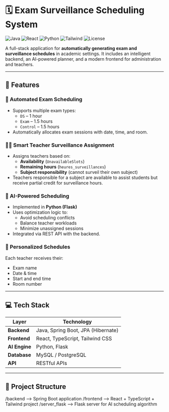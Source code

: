 # 🗓️ Exam Surveillance Scheduling System

![Java](https://img.shields.io/badge/Backend-Java%20%2B%20Spring%20Boot-blue)
![React](https://img.shields.io/badge/Frontend-React%20%2B%20TypeScript-%2361DAFB)
![Python](https://img.shields.io/badge/AI%20Algorithm-Python%20%2B%20Flask-yellow)
![Tailwind](https://img.shields.io/badge/UI-Tailwind%20CSS-38bdf8)
![License](https://img.shields.io/github/license/your-username/your-repo)

A full-stack application for **automatically generating exam and surveillance schedules** in academic settings. It includes an intelligent backend, an AI-powered planner, and a modern frontend for administration and teachers.

---

## 🚀 Features

### 📅 Automated Exam Scheduling
- Supports multiple exam types:
  - `DS` – 1 hour
  - `Exam` – 1.5 hours
  - `Control` – 1.5 hours
- Automatically allocates exam sessions with date, time, and room.

### 👨‍🏫 Smart Teacher Surveillance Assignment
- Assigns teachers based on:
  - **Availability** (`UnavailableSlots`)
  - **Remaining hours** (`heures_surveillances`)
  - **Subject responsibility** (cannot surveil their own subject)
- Teachers responsible for a subject are available to assist students but receive partial credit for surveillance hours.

### 🤖 AI-Powered Scheduling
- Implemented in **Python (Flask)**
- Uses optimization logic to:
  - Avoid scheduling conflicts
  - Balance teacher workloads
  - Minimize unassigned sessions
- Integrated via REST API with the backend.

### 📩 Personalized Schedules
Each teacher receives their:
- Exam name
- Date & time
- Start and end time
- Room number

---

## 💻 Tech Stack

| Layer         | Technology                            |
|---------------|----------------------------------------|
| **Backend**   | Java, Spring Boot, JPA (Hibernate)     |
| **Frontend**  | React, TypeScript, Tailwind CSS        |
| **AI Engine** | Python, Flask                          |
| **Database**  | MySQL / PostgreSQL                     |
| **API**       | RESTful APIs                           |


---

## 📂 Project Structure
/backend --> Spring Boot application
/frontend --> React + TypeScript + Tailwind project
/server_flask --> Flask server for AI scheduling algorithm

